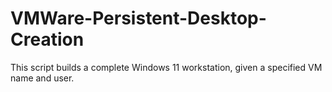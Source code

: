 # VMWare-Persistent-Desktop-Creation
This script builds a complete Windows 11 workstation, given a specified VM name and user.
